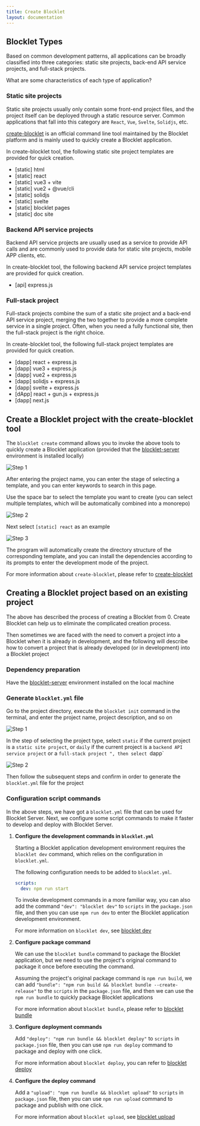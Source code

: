 ```yaml
---
title: Create Blocklet
layout: documentation
---
```


## Blocklet Types

Based on common development patterns, all applications can be broadly classified into three categories: static site projects, back-end API service projects, and full-stack projects.

What are some characteristics of each type of application?

### Static site projects

Static site projects usually only contain some front-end project files, and the project itself can be deployed through a static resource server. Common applications that fall into this category are `React`, `Vue`, `Svelte`, `Solidjs`, etc.

[create-blocklet](http://www.createblocklet.dev/) is an official command line tool maintained by the Blocklet platform and is mainly used to quickly create a Blocklet application.

In create-blocklet tool, the following static site project templates are provided for quick creation.

- [static] html
- [static] react
- [static] vue3 + vite
- [static] vue2 + @vue/cli
- [static] solidjs
- [static] svelte
- [static] blocklet pages
- [static] doc site

### Backend API service projects

Backend API service projects are usually used as a service to provide API calls and are commonly used to provide data for static site projects, mobile APP clients, etc.

In create-blocklet tool, the following backend API service project templates are provided for quick creation.

- [api] express.js

### Full-stack project

Full-stack projects combine the sum of a static site project and a back-end API service project, merging the two together to provide a more complete service in a single project. Often, when you need a fully functional site, then the full-stack project is the right choice.

In create-blocklet tool, the following full-stack project templates are provided for quick creation.

- [dapp] react + express.js
- [dapp] vue3 + express.js
- [dapp] vue2 + express.js
- [dapp] solidjs + express.js
- [dapp] svelte + express.js
- [dApp] react + gun.js + express.js
- [dapp] next.js

## Create a Blocklet project with the create-blocklet tool

The `blocklet create` command allows you to invoke the above tools to quickly create a Blocklet application (provided that the [blocklet-server](/docs/quick-start/blocklet-server) environment is installed locally)

![Step 1](./images/step-1.jpg)

After entering the project name, you can enter the stage of selecting a template, and you can enter keywords to search in this page.

Use the space bar to select the template you want to create (you can select multiple templates, which will be automatically combined into a monorepo)

![Step 2](./images/step-2.jpg)

Next select `[static] react` as an example

![Step 3](./images/step-3.jpg)

The program will automatically create the directory structure of the corresponding template, and you can install the dependencies according to its prompts to enter the development mode of the project.

For more information about `create-blocklet`, please refer to [create-blocklet](http://www.createblocklet.dev)

## Creating a Blocklet project based on an existing project

The above has described the process of creating a Blocklet from 0. Create Blocklet can help us to eliminate the complicated creation process.

Then sometimes we are faced with the need to convert a project into a Blocklet when it is already in development, and the following will describe how to convert a project that is already developed (or in development) into a Blocklet project

### Dependency preparation

Have the [blocklet-server](/docs/quick-start/blocklet-server) environment installed on the local machine

### Generate `blocklet.yml` file

Go to the project directory, execute the `blocklet init` command in the terminal, and enter the project name, project description, and so on

![Step 1](./images/add-step-1.jpg)

In the step of selecting the project type, select `static` if the current project is a `static site project`, or `daily` if the current project is a `backend API service project` or a `full-stack project ", then select `dapp`

![Step 2](./images/add-step-2.jpg)

Then follow the subsequent steps and confirm in order to generate the `blocklet.yml` file for the project

### Configuration script commands

In the above steps, we have got a `blocklet.yml` file that can be used for Blocklet Server. Next, we configure some script commands to make it faster to develop and deploy with Blocklet Server.

1. **Configure the development commands in `blocklet.yml`**

   Starting a Blocklet application development environment requires the `blocklet dev` command, which relies on the configuration in `blocklet.yml`.

   The following configuration needs to be added to `blocklet.yml`.

   ```yaml
   scripts:
     dev: npm run start
   ```

   To invoke development commands in a more familiar way, you can also add the command `"dev": "blocklet dev"` to `scripts` in the `package.json` file, and then you can use `npm run dev` to enter the Blocklet application development environment.

   For more information on `blocklet dev`, see [blocklet dev](/reference/blocklet-cli#develop)

2. **Configure package command**

   We can use the `blocklet bundle` command to package the Blocklet application, but we need to use the project's original command to package it once before executing the command.

   Assuming the project's original package command is `npm run build`, we can add `"bundle": "npm run build && blocklet bundle --create-release"` to the `scripts` in the `package.json` file, and then we can use the ` npm run bundle` to quickly package Blocklet applications

   For more information about `blocklet bundle`, please refer to [blocklet bundle](/reference/blocklet-cli#bundle)

3. **Configure deployment commands**

   Add `"deploy": "npm run bundle && blocklet deploy"` to `scripts` in `package.json` file, then you can use `npm run deploy` command to package and deploy with one click.

   For more information about `blocklet deploy`, you can refer to [blocklet deploy](/reference/blocklet-cli#deploy)

4. **Configure the deploy command**

   Add a `"upload": "npm run bundle && blocklet upload"` to `scripts` in `package.json` file, then you can use `npm run upload` command to package and publish with one click.

   For more information about `blocklet upload`, see [blocklet upload](/reference/blocklet-cli#upload)
